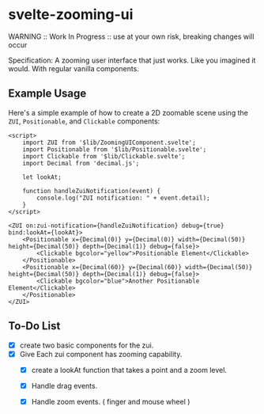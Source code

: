 # svelte-zooming-ui

WARNING :: Work In Progress :: use at your own risk, breaking changes will occur

Specification: A zooming user interface that just works. Like you imagined it would. With regular vanilla components.

## Example Usage

Here's a simple example of how to create a 2D zoomable scene using the `ZUI`, `Positionable`, and `Clickable` components:

```svelte
<script>
    import ZUI from '$lib/ZoomingUIComponent.svelte';
    import Positionable from '$lib/Positionable.svelte';
    import Clickable from '$lib/Clickable.svelte';
    import Decimal from 'decimal.js';

    let lookAt;

    function handleZuiNotification(event) {
        console.log("ZUI notification: " + event.detail);
    }
</script>

<ZUI on:zui-notification={handleZuiNotification} debug={true} bind:lookAt={lookAt}>
    <Positionable x={Decimal(0)} y={Decimal(0)} width={Decimal(50)} height={Decimal(50)} depth={Decimal(1)} debug={false}>
        <Clickable bgcolor="yellow">Positionable Element</Clickable>
    </Positionable>
    <Positionable x={Decimal(60)} y={Decimal(60)} width={Decimal(50)} height={Decimal(50)} depth={Decimal(1)} debug={false}>
        <Clickable bgcolor="blue">Another Positionable Element</Clickable>
    </Positionable>
</ZUI>
```

## To-Do List

- [x] create two basic components for the zui.
- [x] Give Each zui component has zooming capability.
    - [x] create a lookAt function that takes a point and a zoom level.
    - [x] Handle drag events.
    - [x] Handle zoom events. ( finger and mouse wheel )

